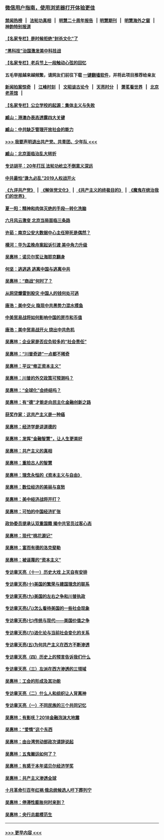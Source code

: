 ### [微信用户指南，使用浏览器打开体验更佳](https://github.com/gfw-breaker/banned-news1/blob/master/indexes/wechat-guide.md?t=0)
#### [禁闻热榜](热点新闻.md?t=0)  &nbsp;&nbsp;|&nbsp;&nbsp; [法轮功真相](https://github.com/gfw-breaker/truth/blob/master/README.md?t=0) &nbsp;&nbsp;|&nbsp;&nbsp; [明慧二十周年报告](https://github.com/gfw-breaker/mh-reports/blob/master/README.md?t=0) &nbsp;&nbsp;|&nbsp;&nbsp;[明慧期刊](https://github.com/gfw-breaker/mh-qikan) &nbsp;&nbsp;|&nbsp;&nbsp; [明慧海外之窗](https://github.com/gfw-breaker/mh-news/blob/master/README.md?t=0) &nbsp;&nbsp;|&nbsp;&nbsp; [神韵特别报道](https://github.com/gfw-breaker/mh-news/blob/master/shenyun.md?t=0)
#### [【名家专栏】是时候拒绝“封杀文化”了](../pages/nsc423/n11814093.md?t=02102222) 
#### [“黑科技”治国激发美中科技战](../pages/nsc423/n11638056.md?t=02102222) 
#### [【名家专栏】老兵节上一段触动心弦的回忆](../pages/nsc423/n11646016.md?t=02102222) 
#### 五毛举报越来越频繁，请网友们前往下载 [一键翻墙软件](https://github.com/gfw-breaker/ssr-accounts)，并将此项目推荐给亲友
#### [新闻拍案惊奇](https://github.com/gfw-breaker/banned-news1/blob/master/pages/link4.md) &nbsp;&nbsp;|&nbsp;&nbsp; [江峰时刻](https://github.com/gfw-breaker/banned-news1/blob/master/pages/link4.md) &nbsp;&nbsp;|&nbsp;&nbsp; [文昭谈古论今](https://github.com/gfw-breaker/banned-news1/blob/master/pages/link4.md) &nbsp;&nbsp;|&nbsp;&nbsp; [天亮时分](https://github.com/gfw-breaker/banned-news1/blob/master/pages/link4.md) &nbsp;&nbsp;|&nbsp;&nbsp; [萧茗看世界](https://github.com/gfw-breaker/banned-news1/blob/master/pages/link4.md) &nbsp;&nbsp;|&nbsp;&nbsp; [北京老茶馆](https://github.com/gfw-breaker/banned-news1/blob/master/pages/link4.md) &nbsp;&nbsp;|&nbsp;&nbsp; 
#### [【名家专栏】公立学校的起源：集体主义与失败](../pages/nsc423/n11601833.md?t=02102222) 
#### [臧山：港澳办表态透露四大关键](../pages/nsc423/n11421628.md?t=02102222) 
#### [臧山：中共缺乏管理开放社会的能力](../pages/nsc423/n11407457.md?t=02102222) 
#### [>>> 我要声明退出共产党、共青团、少年队 <<<](https://github.com/begood0513/goodnews/blob/master/quit/letter.md) 
#### [臧山：北京面临治乱大转折](../pages/nsc423/n11406895.md?t=02102222) 
#### [专访胡平：20年打压 法轮功屹立不倒意义深远](../pages/nsc423/n11398800.md?t=02102222) 
#### [中共最怕“逢九必乱”2019人权战开火](../pages/nsc423/n11385248.md?t=02102222) 
#### [《九评共产党》](https://github.com/begood0513/9ping.md/blob/master/README.md) &nbsp;|&nbsp; [《解体党文化》](../../../../jtdwh.md/blob/master/README.md)  &nbsp;|&nbsp; [《共产主义的终极目的》](../../../../gczydzjmd.md/blob/master/README.md) &nbsp;|&nbsp; [《魔鬼在统治我们的世界》](../../../../mgztzwmdsj.md/blob/master/README.md) 
#### [夏一阳：精神和肉体灭绝的手段—转化洗脑](../pages/nsc423/n11368250.md?t=02102222) 
#### [六月风云激变 北京当局面临三条路](../pages/nsc423/n11313668.md?t=02102222) 
#### [许茹：南京公安大数据中心主任猝死是偶然？](../pages/nsc423/n11064744.md?t=02102222) 
#### [横河：华为孟晚舟案起诉引渡 美中角力升级](../pages/nsc423/n11027230.md?t=02102222) 
#### [吴惠林：诺贝尔奖让海耶克翻身](../pages/nsc423/n10890049.md?t=02102222) 
#### [何坚：逃逃逃 逃离中国与逃离中共](../pages/nsc423/n10592891.md?t=02102222) 
#### [吴惠林：“商战”何时了？](../pages/nsc423/n10573558.md?t=02102222) 
#### [从网贷爆雷到股灾 中国人的钱何处可逃](../pages/nsc423/n10572800.md?t=02102222) 
#### [唐浩：美中交火 隐现中共黑势力混水摸鱼](../pages/nsc423/n10544040.md?t=02102222) 
#### [中美贸易战将如何影响中国的房市和币值](../pages/nsc423/n10543697.md?t=02102222) 
#### [唐浩：美中贸易战开火 烧出中共危机](../pages/nsc423/n10540126.md?t=02102222) 
#### [吴惠林：企业家是否应负较多的“社会责任”](../pages/nsc423/n10535022.md?t=02102222) 
#### [吴惠林：“川普奇迹”一点都不稀奇](../pages/nsc423/n10512808.md?t=02102222) 
#### [吴惠林：平议“修正资本主义”](../pages/nsc423/n10495724.md?t=02102222) 
#### [吴惠林：川普的外交政策可预测吗？](../pages/nsc423/n10462387.md?t=02102222) 
#### [吴惠林：“全球化”会终结吗？](../pages/nsc423/n10452838.md?t=02102222) 
#### [吴惠林：有“德”才能走向民主化金融创新之路](../pages/nsc423/n10432292.md?t=02102222) 
#### [获奖作家：这共产主义是一种癌](../pages/nsc423/n10431541.md?t=02102222) 
#### [吴惠林：经济学是讲道德的](../pages/nsc423/n10398014.md?t=02102222) 
#### [吴惠林：发挥“金融智慧”，让人生更美好](../pages/nsc423/n10375019.md?t=02102222) 
#### [吴惠林：共产主义的真相](../pages/nsc423/n10351394.md?t=02102222) 
#### [吴惠林：重拾古人的智慧](../pages/nsc423/n10337691.md?t=02102222) 
#### [吴惠林：理念永恒的《资本主义与自由》](../pages/nsc423/n10316274.md?t=02102222) 
#### [吴惠林：数位经济的美丽与哀愁](../pages/nsc423/n10292946.md?t=02102222) 
#### [吴惠林：美中经济战将开打？](../pages/nsc423/n10258825.md?t=02102222) 
#### [吴惠林：可怕的中国经济扩张](../pages/nsc423/n10219147.md?t=02102222) 
#### [政协委员提承认双重国籍 揭中共官员过客心态](../pages/nsc423/n10208809.md?t=02102222) 
#### [吴惠林：现代“桃花源记”](../pages/nsc423/n10185234.md?t=02102222) 
#### [吴惠林：富而有德的洛克斐勒](../pages/nsc423/n10142264.md?t=02102222) 
#### [吴惠林：被诬蔑的“资本主义”](../pages/nsc423/n10124816.md?t=02102222) 
#### [专访章天亮（十一）历史大戏 上天自有安排](../pages/nsc423/n10094905.md?t=02102222) 
#### [专访章天亮(十)美国的繁荣与建国理念的联系](../pages/nsc423/n10094899.md?t=02102222) 
#### [专访章天亮(九)美国的左右之争和川普执政](../pages/nsc423/n10094889.md?t=02102222) 
#### [专访章天亮(八)怎么看待美国的一些社会现象](../pages/nsc423/n10094857.md?t=02102222) 
#### [专访章天亮(七)传统与现代——美国价值之争](../pages/nsc423/n10093140.md?t=02102222) 
#### [专访章天亮(六)进化论与当前社会变化的关系](../pages/nsc423/n10092036.md?t=02102222) 
#### [专访章天亮(五)为何共产主义在西方不断渗透](../pages/nsc423/n10083620.md?t=02102222) 
#### [专访章天亮（四）历史上的预言告诉我们什么](../pages/nsc423/n10083606.md?t=02102222) 
#### [专访章天亮（三）左派在西方渗透的三领域](../pages/nsc423/n10081115.md?t=02102222) 
#### [吴惠林：工会的形成及其功能](../pages/nsc423/n10080633.md?t=02102222) 
#### [专访章天亮（二）什么人和组织让人背离神](../pages/nsc423/n10076637.md?t=02102222) 
#### [专访章天亮（一）不同民族的三个共同记忆](../pages/nsc423/n10074188.md?t=02102222) 
#### [吴惠林：有影呒？2018金融泡沫大地震](../pages/nsc423/n10040534.md?t=02102222) 
#### [吴惠林：“爱情”这个东西](../pages/nsc423/n10019423.md?t=02102222) 
#### [吴惠林：由台湾劳动部政次请辞说起](../pages/nsc423/n9979679.md?t=02102222) 
#### [吴惠林：五鬼搬运如何了？](../pages/nsc423/n9925338.md?t=02102222) 
#### [吴惠林：有感于本年诺贝尔经济学奖](../pages/nsc423/n9871883.md?t=02102222) 
#### [吴惠林：共产主义渗透全球](../pages/nsc423/n9812748.md?t=02102222) 
#### [十月革命引百年红祸 俄总统候选人吁下葬列宁](../pages/nsc423/n9810182.md?t=02102222) 
#### [吴惠林：停滞性膨胀何时来到？](../pages/nsc423/n9764136.md?t=02102222) 
#### [吴惠林：央行总裁模范生](../pages/nsc423/n9728134.md?t=02102222) 

----
#### [ >>> 更早内容 <<< ](../indexes/nsc423-earlier.md)
